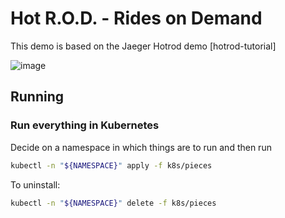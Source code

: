 # Hot R.O.D. - Rides on Demand

This demo is based on the Jaeger Hotrod demo [hotrod-tutorial]

![image](https://user-images.githubusercontent.com/906471/151587572-56d39bc2-c20f-4d87-85b8-7bc7859ac52f.png)


## Running

### Run everything in Kubernetes

Decide on a namespace in which things are to run and then run

```sh
kubectl -n "${NAMESPACE}" apply -f k8s/pieces
```

To uninstall:

```sh
kubectl -n "${NAMESPACE}" delete -f k8s/pieces
```
